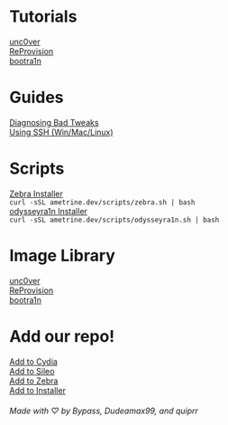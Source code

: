 # Tutorials  
[unc0ver](unc0ver/index.md)  
[ReProvision](reprovision/index.md)  
[bootra1n](bootra1n/index.md)  

# Guides  
[Diagnosing Bad Tweaks](diagnose.md)  
[Using SSH (Win/Mac/Linux)](ssh.md)  

# Scripts  
[Zebra Installer](scripts/zebra.sh)  
```curl -sSL ametrine.dev/scripts/zebra.sh | bash```  
[odysseyra1n Installer](scripts/odysseyra1n.sh)  
```curl -sSL ametrine.dev/scripts/odysseyra1n.sh | bash```  
 
# Image Library
[unc0ver](unc0ver/images.md)  
[ReProvision](reprovision/images.md)  
[bootra1n](bootra1n/images.md)  

# Add our repo!
[Add to Cydia](cydia://url/https://cydia.saurik.com/api/share#?source=https://repo.ametrine.dev/)  
[Add to Sileo](sileo://source/https://repo.ametrine.dev/)  
[Add to Zebra](zbra://sources/add/https://repo.ametrine.dev/)  
[Add to Installer](installer://https://repo.ametrine.dev/)  
  
###### Made with ♡ by Bypass, Dudeamax99, and quiprr

